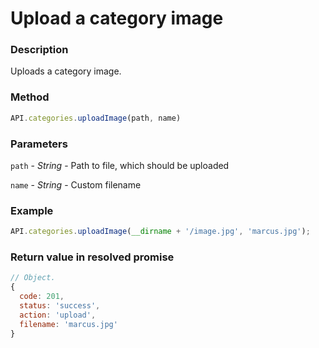 # Upload a category image

### Description

Uploads a category image.

### Method

```js
API.categories.uploadImage(path, name)
```

### Parameters

`path` - *String* - Path to file, which should be uploaded

`name` - *String* - Custom filename

### Example

```js
API.categories.uploadImage(__dirname + '/image.jpg', 'marcus.jpg');
```

### Return value in resolved promise

```js
// Object.
{
  code: 201,
  status: 'success',
  action: 'upload',
  filename: 'marcus.jpg'
}
```
